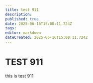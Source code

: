```yaml
---
title: test 911
description: 
published: true
date: 2025-06-16T15:00:11.724Z
tags: 
editor: markdown
dateCreated: 2025-06-16T15:00:11.724Z
---
```


# TEST 911
this is test 911
